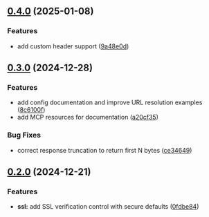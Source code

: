 ## [0.4.0](https://github.com/dkmaker/mcp-rest-api/compare/v0.3.0...v0.4.0) (2025-01-08)


### Features

* add custom header support ([9a48e0d](https://github.com/dkmaker/mcp-rest-api/commit/9a48e0d794a743f7a62c7cb73d6f5b1be9e44107))

## [0.3.0](https://github.com/dkmaker/mcp-rest-api/compare/v0.2.0...v0.3.0) (2024-12-28)


### Features

* add config documentation and improve URL resolution examples ([8c6100f](https://github.com/dkmaker/mcp-rest-api/commit/8c6100f47777605a0571edbd161ffd20fc48b640))
* add MCP resources for documentation ([a20cf35](https://github.com/dkmaker/mcp-rest-api/commit/a20cf352e9731841a8d7e833007a96bdd1a0c390))


### Bug Fixes

* correct response truncation to return first N bytes ([ce34649](https://github.com/dkmaker/mcp-rest-api/commit/ce34649c4d8e6bc6d740e8f3fbc6e3df517e0eec))

## [0.2.0](https://github.com/dkmaker/mcp-rest-api/compare/0fdbe844dd4ce8b79f38a33df323a29e28253724...v0.2.0) (2024-12-21)


### Features

* **ssl:** add SSL verification control with secure defaults ([0fdbe84](https://github.com/dkmaker/mcp-rest-api/commit/0fdbe844dd4ce8b79f38a33df323a29e28253724))

